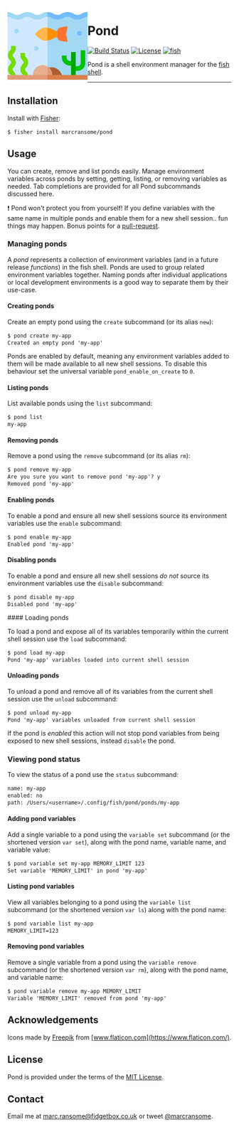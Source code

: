 <img alt="pond" src="images/fish-pond.png" width="180" align="left">

# Pond

[![Build Status](https://img.shields.io/endpoint.svg?url=https%3A%2F%2Factions-badge.atrox.dev%2Fmarcransome%2Fpond%2Fbadge%3Fref%3Dmain&style=flat&label=build)](https://github.com/marcransome/pond/actions?query=workflow%3Abuild) [![License](https://img.shields.io/badge/license-MIT-brightgreen)](http://opensource.org/licenses/mit-license.php) [![fish](https://img.shields.io/badge/fish-3.1.2-brightgreen)](https://fishshell.com)

Pond is a shell environment manager for the [fish shell](https://fishshell.com).

<hr>

## Installation

Install with [Fisher](https://github.com/jorgebucaran/fisher):

```console
$ fisher install marcransome/pond
```

## Usage

You can create, remove and list ponds easily. Manage environment variables across ponds by setting, getting, listing, or removing variables as needed. Tab completions are provided for all Pond subcommands discussed here.

:exclamation: Pond won't protect you from yourself! If you define variables with the same name in multiple ponds and enable them for a new shell session.. fun things may happen. Bonus points for a [pull-request](https://docs.github.com/en/desktop/contributing-and-collaborating-using-github-desktop/creating-an-issue-or-pull-request).

### Managing ponds

A _pond_ represents a collection of environment variables (and in a future release _functions_) in the fish shell. Ponds are used to group related environment variables together. Naming ponds after individual applications or local development environments is a good way to separate them by their use-case.

#### Creating ponds

Create an empty pond using the `create` subcommand (or its alias `new`):

```console
$ pond create my-app
Created an empty pond 'my-app'
```

Ponds are enabled by default, meaning any environment variables added to them will be made available to all new shell sessions. To disable this behaviour set the universal variable `pond_enable_on_create` to `0`.

#### Listing ponds

List available ponds using the `list` subcommand:

```console
$ pond list
my-app
```

#### Removing ponds

Remove a pond using the `remove` subcommand (or its alias `rm`):

```console
$ pond remove my-app
Are you sure you want to remove pond 'my-app'? y
Removed pond 'my-app'
```

#### Enabling ponds

To enable a pond and ensure all new shell sessions source its environment variables use the `enable` subcommand:

```console
$ pond enable my-app
Enabled pond 'my-app'
```

#### Disabling ponds

To enable a pond and ensure all new shell sessions _do not_ source its environment variables use the `disable` subcommand:

```console
$ pond disable my-app
Disabled pond 'my-app'
```

#### Loading ponds

To load a pond and expose all of its variables temporarily within the current shell session use the `load` subcommand:

```console
$ pond load my-app
Pond 'my-app' variables loaded into current shell session
```

#### Unloading ponds

To unload a pond and remove all of its variables from the current shell session use the `unload` subcommand:

```console
$ pond unload my-app
Pond 'my-app' variables unloaded from current shell session
```

If the pond is _enabled_ this action will not stop pond variables from being exposed to new shell sessions, instead `disable` the pond.

### Viewing pond status

To view the status of a pond use the `status` subcommand:

```console
name: my-app
enabled: no
path: /Users/<username>/.config/fish/pond/ponds/my-app
```

#### Adding pond variables

Add a single variable to a pond using the `variable set` subcommand (or the shortened version `var set`), along with the pond name, variable name, and variable value:

```console
$ pond variable set my-app MEMORY_LIMIT 123
Set variable 'MEMORY_LIMIT' in pond 'my-app'
```

#### Listing pond variables

View all variables belonging to a pond using the `variable list` subcommand (or the shortened version `var ls`) along with the pond name:

```console
$ pond variable list my-app
MEMORY_LIMIT=123
```

#### Removing pond variables

Remove a single variable from a pond using the `variable remove` subcommand (or the shortened version `var rm`), along with the pond name, and variable name:

```console
$ pond variable remove my-app MEMORY_LIMIT
Variable 'MEMORY_LIMIT' removed from pond 'my-app'
```

## Acknowledgements

Icons made by [Freepik](https://www.freepik.com) from [www.flaticon.com](https://www.flaticon.com/).

## License
Pond is provided under the terms of the [MIT License](http://opensource.org/licenses/mit-license.php).

## Contact
Email me at [marc.ransome@fidgetbox.co.uk](mailto:marc.ransome@fidgetbox.co.uk) or tweet [@marcransome](http://www.twitter.com/marcransome).
